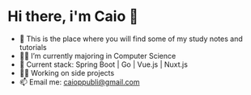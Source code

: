 # Hi there, i'm Caio 👋

- 📝 This is the place where you will find some of my study notes and tutorials
- 👨‍🎓 I’m currently majoring in Computer Science
- 🔋 Current stack: Spring Boot | Go | Vue.js | Nuxt.js
- 🧑‍💻 Working on side projects
- 📫 Email me: caioppubli@gmail.com
